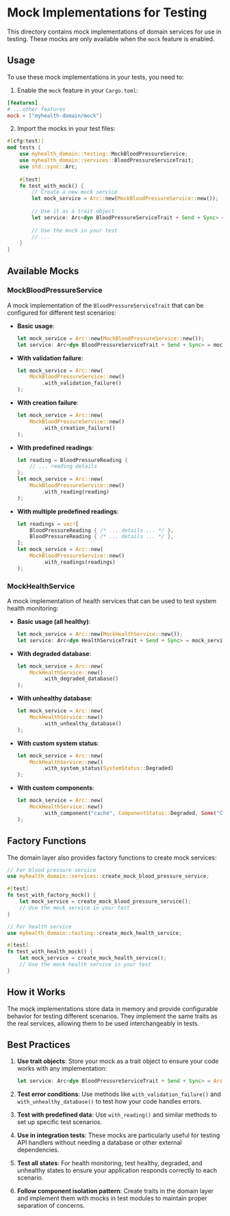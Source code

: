# Mock Implementations for Testing

This directory contains mock implementations of domain services for use in testing. These mocks are only available when the `mock` feature is enabled.

## Usage

To use these mock implementations in your tests, you need to:

1. Enable the `mock` feature in your `Cargo.toml`:

```toml
[features]
# ...other features
mock = ["myhealth-domain/mock"]
```

2. Import the mocks in your test files:

```rust
#[cfg(test)]
mod tests {
    use myhealth_domain::testing::MockBloodPressureService;
    use myhealth_domain::services::BloodPressureServiceTrait;
    use std::sync::Arc;
    
    #[test]
    fn test_with_mock() {
        // Create a new mock service
        let mock_service = Arc::new(MockBloodPressureService::new());
        
        // Use it as a trait object
        let service: Arc<dyn BloodPressureServiceTrait + Send + Sync> = mock_service;
        
        // Use the mock in your test
        // ...
    }
}
```

## Available Mocks

### MockBloodPressureService

A mock implementation of the `BloodPressureServiceTrait` that can be configured for different test scenarios:

- **Basic usage**:
  ```rust
  let mock_service = Arc::new(MockBloodPressureService::new());
  let service: Arc<dyn BloodPressureServiceTrait + Send + Sync> = mock_service;
  ```

- **With validation failure**:
  ```rust
  let mock_service = Arc::new(
      MockBloodPressureService::new()
          .with_validation_failure()
  );
  ```

- **With creation failure**:
  ```rust
  let mock_service = Arc::new(
      MockBloodPressureService::new()
          .with_creation_failure()
  );
  ```

- **With predefined readings**:
  ```rust
  let reading = BloodPressureReading {
      // ... reading details
  };
  let mock_service = Arc::new(
      MockBloodPressureService::new()
          .with_reading(reading)
  );
  ```

- **With multiple predefined readings**:
  ```rust
  let readings = vec![
      BloodPressureReading { /* ... details ... */ },
      BloodPressureReading { /* ... details ... */ },
  ];
  let mock_service = Arc::new(
      MockBloodPressureService::new()
          .with_readings(readings)
  );
  ```

### MockHealthService

A mock implementation of health services that can be used to test system health monitoring:

- **Basic usage (all healthy)**:
  ```rust
  let mock_service = Arc::new(MockHealthService::new());
  let service: Arc<dyn HealthServiceTrait + Send + Sync> = mock_service;
  ```

- **With degraded database**:
  ```rust
  let mock_service = Arc::new(
      MockHealthService::new()
          .with_degraded_database()
  );
  ```

- **With unhealthy database**:
  ```rust
  let mock_service = Arc::new(
      MockHealthService::new()
          .with_unhealthy_database()
  );
  ```

- **With custom system status**:
  ```rust
  let mock_service = Arc::new(
      MockHealthService::new()
          .with_system_status(SystemStatus::Degraded)
  );
  ```

- **With custom components**:
  ```rust
  let mock_service = Arc::new(
      MockHealthService::new()
          .with_component("cache", ComponentStatus::Degraded, Some("Cache hit rate is low".to_string()))
  );
  ```

## Factory Functions

The domain layer also provides factory functions to create mock services:

```rust
// For blood pressure service
use myhealth_domain::services::create_mock_blood_pressure_service;

#[test]
fn test_with_factory_mock() {
    let mock_service = create_mock_blood_pressure_service();
    // Use the mock service in your test
}

// For health service
use myhealth_domain::testing::create_mock_health_service;

#[test]
fn test_with_health_mock() {
    let mock_service = create_mock_health_service();
    // Use the mock health service in your test
}
```

## How it Works

The mock implementations store data in memory and provide configurable behavior for testing different scenarios. They implement the same traits as the real services, allowing them to be used interchangeably in tests.

## Best Practices

1. **Use trait objects**: Store your mock as a trait object to ensure your code works with any implementation:
   ```rust
   let service: Arc<dyn BloodPressureServiceTrait + Send + Sync> = Arc::new(MockBloodPressureService::new());
   ```

2. **Test error conditions**: Use methods like `with_validation_failure()` and `with_unhealthy_database()` to test how your code handles errors.

3. **Test with predefined data**: Use `with_reading()` and similar methods to set up specific test scenarios.

4. **Use in integration tests**: These mocks are particularly useful for testing API handlers without needing a database or other external dependencies.

5. **Test all states**: For health monitoring, test healthy, degraded, and unhealthy states to ensure your application responds correctly to each scenario.

6. **Follow component isolation pattern**: Create traits in the domain layer and implement them with mocks in test modules to maintain proper separation of concerns. 